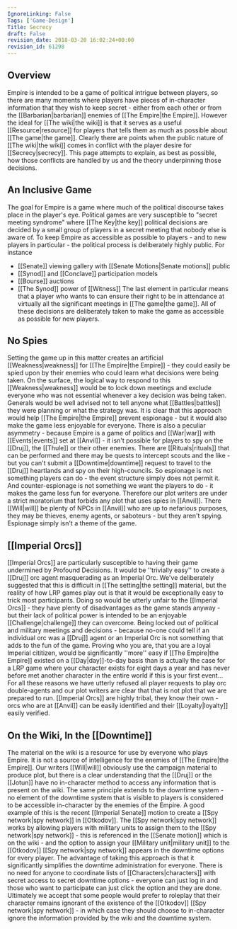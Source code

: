 ```yaml
---
IgnoreLinking: False
Tags: ['Game-Design']
Title: Secrecy
draft: False
revision_date: 2018-03-20 16:02:24+00:00
revision_id: 61298
---
```


## Overview
Empire is intended to be a game of political intrigue between players, so there are many moments where players have pieces of in-character information that they wish to keep secret - either from each other or from the [[Barbarian|barbarian]] enemies of [[The Empire|the Empire]]. However the ideal for [[The wiki|the wiki]] is that it serves as a useful [[Resource|resource]] for players that tells them as much as possible about [[The game|the game]]. Clearly there are points when the public nature of [[The wiki|the wiki]] comes in conflict with the player desire for [[Secrecy|secrecy]]. This page attempts to explain, as best as possible, how those conflicts are handled by us and the theory underpinning those decisions.
## An Inclusive Game
The goal for Empire is a game where much of the political discourse takes place in the player's eye. Political games are very susceptible to "secret meeting syndrome" where [[The Key|the key]] political decisions are decided by a small group of players in a secret meeting that nobody else is aware of. To keep Empire as accessible as possible to players - and to new players in particular - the political process is deliberately highly public. For instance
* [[Senate]] viewing gallery with [[Senate Motions|Senate motions]] public
* [[Synod]] and [[Conclave]] participation models
* [[Bourse]] auctions
* [[The Synod]] power of [[Witness]]
The last element in particular means that a player who wants to can ensure their right to be in attendance at virtually all the significant meetings in [[The game|the game]]. All of these decisions are deliberately taken to make the game as accessible as possible for new players.
## No Spies
Setting the game up in this matter creates an artificial [[Weakness|weakness]] for [[The Empire|the Empire]] - they could easily be spied upon by their enemies who could learn what decisions were being taken. On the surface, the logical way to respond to this [[Weakness|weakness]] would be to lock down meetings and exclude everyone who was not essential whenever a key decision was being taken. Generals would be well advised not to tell anyone what [[Battles|battles]] they were planning or what the strategy was. It is clear that this approach would help [[The Empire|the Empire]] prevent espionage - but it would also make the game less enjoyable for everyone.
There is also a peculiar asymmetry - because Empire is a game of politics and [[War|war]] with [[Events|events]] set at [[Anvil]] - it isn't possible for players to spy on the [[Druj]], the [[Thule]] or their other enemies. There are [[Rituals|rituals]] that can be performed and there may be quests to intercept scouts and the like - but you can't submit a [[Downtime|downtime]] request to travel to the [[Druj]] heartlands and spy on their high-councils.
So espionage is not something players can do - the event structure simply does not permit it. And counter-espionage is not something we want the players to do - it makes the game less fun for everyone. Therefore our plot writers are under a strict moratorium that forbids any plot that uses spies in [[Anvil]]. There [[Will|will]] be plenty of NPCs in [[Anvil]] who are up to nefarious purposes, they may be thieves, enemy agents, or saboteurs - but they aren't spying. Espionage simply isn't a theme of the game.
## [[Imperial Orcs]]
[[Imperial Orcs]] are particularly susceptible to having their game undermined by Profound Decisions. It would be ''trivially easy'' to create a [[Druj]] orc agent masquerading as an Imperial Orc. We've deliberately suggested that this is difficult in [[The setting|the setting]] material, but the reality of how LRP games play out is that it would be exceptionally easy to trick most participants.
Doing so would be utterly unfair to the [[Imperial Orcs]] - they have plenty of disadvantages as the game stands anyway - but their lack of political power is intended to be an enjoyable [[Challenge|challenge]] they can overcome. Being locked out of political and military meetings and decisions - because no-one could tell if an individual orc was a [[Druj]] agent or an Imperial Orc is not something that adds to the fun of the game. Proving who you are, that you are a loyal Imperial cititizen, would be significantly ''more'' easy if [[The Empire|the Empire]] existed on a [[Day|day]]-to-day basis than is actually the case for a LRP game where your character exists for eight days a year and has never before met another character in the entire world if this is your first event...
For all these reasons we have utterly refused all player requests to play orc double-agents and our plot writers are clear that that is not plot that we are prepared to run. [[Imperial Orcs]] are highly tribal, they know their own - orcs who are at [[Anvil]] can be easily identified and their [[Loyalty|loyalty]] easily verified.
## On the Wiki, In the [[Downtime]]
The material on the wiki is a resource for use by everyone who plays Empire. It is not a source of intelligence for the enemies of [[The Empire|the Empire]]. Our writers [[Will|will]] obviously use the campaign material to produce plot, but there is a clear understanding that the [[Druj]] or the [[Jotun]] 
have no in-character method to access any information that is present on the wiki. The same principle extends to the downtime system - no element of the downtime system that is visible to players is considered to be accessible in-character by the enemies of the Empire.
A good example of this is the recent [[Imperial Senate]] motion to create a [[Spy network|spy network]] in [[Otkodov]]. The [[Spy network|spy network]] works by allowing players with military units to assign them to the [[Spy network|spy network]] - this is referenced in the [[Senate motion]] which is on the wiki - and the option to assign your [[Military unit|military unit]] to the [[Otkodov]] [[Spy network|spy network]] appears in the downtime options for every player.
The advantage of taking this approach is that it significantly simplifies the downtime administration for everyone. There is no need for anyone to coordinate lists of [[Characters|characters]] with secret access to secret downtime options - everyone can just log in and those who want to participate can just click the option and they are done.
Ultimately we accept that some people would prefer to roleplay that their character remains ignorant of the existence of the [[Otkodov]] [[Spy network|spy network]] - in which case they should choose to in-character ignore the information provided by the wiki and the downtime system.